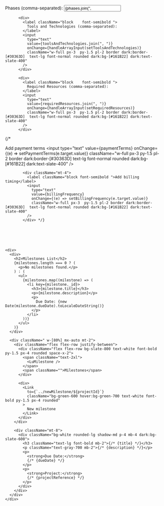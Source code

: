 <div>
            <label className="block    font-semibold ">
              Phases (comma-separated):
            </label>
            <input
              type="text"
              value={phases.join(", ")}
              onChange={handleArrayInput(setPhases)}
              className="w-full px-3  py-1.5 pl-2 border dark:border-[#30363D]  text-lg font-normal rounded dark:bg-[#161B22] dark:text-slate-400"
            />
          </div>

          <div>
            <label className="block    font-semibold ">
              Tools and Technologies (comma-separated):
            </label>
            <input
              type="text"
              value={toolsAndTechnologies.join(", ")}
              onChange={handleArrayInput(setToolsAndTechnologies)}
              className="w-full px-3  py-1.5 pl-2 border dark:border-[#30363D]  text-lg font-normal rounded dark:bg-[#161B22] dark:text-slate-400"
            />
          </div>

          <div>
            <label className="block    font-semibold ">
              Required Resources (comma-separated):
            </label>
            <input
              type="text"
              value={requiredResources.join(", ")}
              onChange={handleArrayInput(setRequiredResources)}
              className="w-full px-3  py-1.5 pl-2 border dark:border-[#30363D]  text-lg font-normal rounded dark:bg-[#161B22] dark:text-slate-400"
            />
          </div>



  {/* <div className="mt-4">
              <label className="block font-semibold ">Add payment terms</label>
              <input
                type="text"
                value={paymentTerms}
                onChange={(e) => setPaymentTerms(e.target.value)}
                className="w-full px-3  py-1.5 pl-2 border dark:border-[#30363D]  text-lg font-normal rounded dark:bg-[#161B22] dark:text-slate-400"
              />
            </div>

            <div className="mt-4">
              <label className="block font-semibold ">Add billing timing</label>
              <input
                type="text"
                value={billingFrequency}
                onChange={(e) => setBillingFrequency(e.target.value)}
                className="w-full px-3  py-1.5 pl-2 border dark:border-[#30363D]  text-lg font-normal rounded dark:bg-[#161B22] dark:text-slate-400"
              />
            </div> */}






    <div>
      <div>
        <h2>Milestones List</h2>
        {milestones.length === 0 ? (
          <p>No milestones found.</p>
        ) : (
          <ul>
            {milestones.map((milestone) => (
              <li key={milestone._id}>
                <h3>{milestone.title}</h3>
                <p>{milestone.description}</p>
                <p>
                  Due Date: {new Date(milestone.dueDate).toLocaleDateString()}
                </p>
              </li>
            ))}
          </ul>
        )}
      </div>

      <div className=" w-[80%] mx-auto mt-2">
        <div className="flex flex-row justify-between">
          <div className="flex flex-row bg-slate-800 text-white font-bold py-1.5 px-4 rounded space-x-2">
            <span className="text-2xl">
              <LuMilestone />
            </span>
            <span className="">Milestones</span>
          </div>

          <div>
            <Link
              to={`../newMilestone/${projectId}`}
              className="bg-green-600 hover:bg-green-700 text-white font-bold py-1.5 px-4 rounded"
            >
              New milestone
            </Link>
          </div>
        </div>

        <div className="mt-8">
          <div className="bg-white rounded-lg shadow-md p-4 mb-4 dark:bg-slate-600">
            <h3 className="text-lg font-bold mb-2">{/* {title} */}</h3>
            <p className="text-gray-700 mb-2">{/* {description} */}</p>
            <p>
              <strong>Due Date:</strong>
              {/* {dueDate} */}
            </p>
            <p>
              <strong>Project:</strong>
              {/* {projectReference} */}
            </p>
          </div>
        </div>
      </div>
    </div>